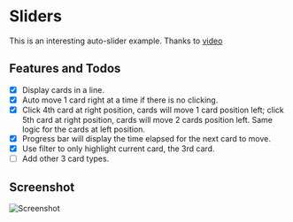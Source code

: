 # Sliders

This is an interesting auto-slider example. Thanks to [video](https://www.youtube.com/watch?v=oX_CgxGYJy0)

## Features and Todos

- [x] Display cards in a line.
- [x] Auto move 1 card right at a time if there is no clicking.
- [x] Click 4th card at right position, cards will move 1 card position left; click 5th card at right position, cards will move 2 cards position left. Same logic for the cards at left position.
- [x] Progress bar will display the time elapsed for the next card to move.
- [x] Use filter to only highlight current card, the 3rd card.
- [ ] Add other 3 card types.

## Screenshot

![Screenshot](https://easyimage.netmark.top/i/2024/04/11/232628.gif)
